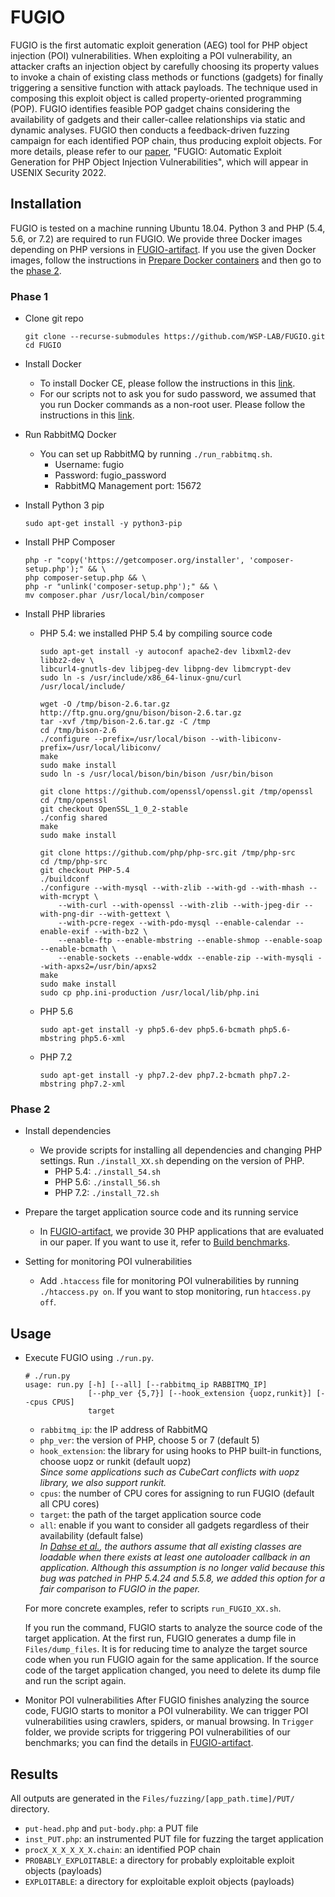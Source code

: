 # FUGIO

FUGIO is the first automatic exploit generation (AEG) tool for PHP object injection (POI) vulnerabilities. 
When exploiting a POI vulnerability, an attacker crafts an injection object by carefully choosing 
its property values to invoke a chain of existing class methods or functions (gadgets) for finally triggering 
a sensitive function with attack payloads. The technique used in composing this exploit object is 
called property-oriented programming (POP).
FUGIO identifies feasible POP gadget chains considering the availability of gadgets and 
their caller-callee relationships via static and dynamic analyses.
FUGIO then conducts a feedback-driven fuzzing campaign for each identified POP chain, thus producing exploit objects.
For more details, please refer to our [paper](https://www.usenix.org/conference/usenixsecurity22/presentation/park-sunnyeo),
"FUGIO: Automatic Exploit Generation for PHP Object Injection Vulnerabilities", which will appear in USENIX Security 2022.

## Installation
FUGIO is tested on a machine running Ubuntu 18.04. Python 3 and PHP (5.4, 5.6, or 7.2) are required to run FUGIO.
We provide three Docker images depending on PHP versions in [FUGIO-artifact](https://github.com/WSP-LAB/FUGIO-artifact).
If you use the given Docker images, follow the instructions in [Prepare Docker containers](https://github.com/WSP-LAB/FUGIO-artifact#prepare-docker-containers)
and then go to the [phase 2](https://github.com/WSP-LAB/FUGIO#phase-2).

### Phase 1
* Clone git repo
  ```
  git clone --recurse-submodules https://github.com/WSP-LAB/FUGIO.git
  cd FUGIO
  ```

* Install Docker
  - To install Docker CE, please follow the instructions in this 
  [link](https://docs.docker.com/install/linux/docker-ce/ubuntu/).
  - For our scripts not to ask you for sudo password, we assumed that
    you run Docker commands as a non-root user. Please follow the instructions in
    this [link](https://docs.docker.com/install/linux/linux-postinstall/).
  
* Run RabbitMQ Docker
  - You can set up RabbitMQ by running `./run_rabbitmq.sh`.
    - Username: fugio
    - Password: fugio_password
    - RabbitMQ Management port: 15672

* Install Python 3 pip
  ```
  sudo apt-get install -y python3-pip
  ```

* Install PHP Composer
  ```
  php -r "copy('https://getcomposer.org/installer', 'composer-setup.php');" && \
  php composer-setup.php && \
  php -r "unlink('composer-setup.php');" && \
  mv composer.phar /usr/local/bin/composer
  ```

* Install PHP libraries
  - PHP 5.4: we installed PHP 5.4 by compiling source code
    ```
    sudo apt-get install -y autoconf apache2-dev libxml2-dev libbz2-dev \
    libcurl4-gnutls-dev libjpeg-dev libpng-dev libmcrypt-dev
    sudo ln -s /usr/include/x86_64-linux-gnu/curl /usr/local/include/

    wget -O /tmp/bison-2.6.tar.gz http://ftp.gnu.org/gnu/bison/bison-2.6.tar.gz
    tar -xvf /tmp/bison-2.6.tar.gz -C /tmp
    cd /tmp/bison-2.6
    ./configure --prefix=/usr/local/bison --with-libiconv-prefix=/usr/local/libiconv/
    make
    sudo make install
    sudo ln -s /usr/local/bison/bin/bison /usr/bin/bison

    git clone https://github.com/openssl/openssl.git /tmp/openssl
    cd /tmp/openssl
    git checkout OpenSSL_1_0_2-stable
    ./config shared
    make
    sudo make install

    git clone https://github.com/php/php-src.git /tmp/php-src
    cd /tmp/php-src
    git checkout PHP-5.4
    ./buildconf
    ./configure --with-mysql --with-zlib --with-gd --with-mhash --with-mcrypt \
        --with-curl --with-openssl --with-zlib --with-jpeg-dir --with-png-dir --with-gettext \
        --with-pcre-regex --with-pdo-mysql --enable-calendar --enable-exif --with-bz2 \
        --enable-ftp --enable-mbstring --enable-shmop --enable-soap --enable-bcmath \
        --enable-sockets --enable-wddx --enable-zip --with-mysqli --with-apxs2=/usr/bin/apxs2
    make
    sudo make install
    sudo cp php.ini-production /usr/local/lib/php.ini
    ```
  - PHP 5.6
    ```
    sudo apt-get install -y php5.6-dev php5.6-bcmath php5.6-mbstring php5.6-xml
    ```
  - PHP 7.2
    ```
    sudo apt-get install -y php7.2-dev php7.2-bcmath php7.2-mbstring php7.2-xml
    ```

### Phase 2
* Install dependencies
  - We provide scripts for installing all dependencies and changing PHP settings.
  Run `./install_XX.sh` depending on the version of PHP.
    - PHP 5.4: `./install_54.sh`
    - PHP 5.6: `./install_56.sh`
    - PHP 7.2: `./install_72.sh`

* Prepare the target application source code and its running service
  - In [FUGIO-artifact](https://github.com/WSP-LAB/FUGIO-artifact), we provide 30 PHP applications
  that are evaluated in our paper. If you want to use it, refer to 
  [Build benchmarks](https://github.com/WSP-LAB/FUGIO-artifact#2-build-benchmarks).

* Setting for monitoring POI vulnerabilities
  - Add `.htaccess` file for monitoring POI vulnerabilities by running `./htaccess.py on`.
  If you want to stop monitoring, run `htaccess.py off`.

## Usage
* Execute FUGIO using `./run.py`.
  ```
  # ./run.py
  usage: run.py [-h] [--all] [--rabbitmq_ip RABBITMQ_IP]
                [--php_ver {5,7}] [--hook_extension {uopz,runkit}] [--cpus CPUS]
                target
  ```
  - `rabbitmq_ip`: the IP address of RabbitMQ 
  - `php_ver`: the version of PHP, choose 5 or 7 (default 5)
  - `hook_extension`: the library for using hooks to PHP built-in functions, choose uopz or runkit (default uopz)\
  _Since some applications such as CubeCart conflicts with uopz library, we also support runkit._
  - `cpus`: the number of CPU cores for assigning to run FUGIO (default all CPU cores)
  - `target`: the path of the target application source code
  - `all`: enable if you want to consider all gadgets regardless of their availability (default false)\
  _In [Dahse et al.](https://dl.acm.org/doi/abs/10.1145/2660267.2660363), the authors assume that all existing classes 
  are loadable when there exists at least one autoloader callback in an application. Although this assumption is 
  no longer valid because this bug was patched in PHP 5.4.24 and 5.5.8, we added this option for a fair comparison 
  to FUGIO in the paper._
  
  For more concrete examples, refer to scripts `run_FUGIO_XX.sh`.
  
  If you run the command, FUGIO starts to analyze the source code of the target application.
  At the first run, FUGIO generates a dump file in `Files/dump_files`.
  It is for reducing time to analyze the target source code when you run FUGIO again for the same application.
  If the source code of the target application changed, you need to delete its dump file and run the script again.
  
* Monitor POI vulnerabilities
  After FUGIO finishes analyzing the source code, FUGIO starts to monitor a POI vulnerability.
  We can trigger POI vulnerabilities using crawlers, spiders, or manual browsing.
  In `Trigger` folder, we provide scripts for triggering POI vulnerabilities of our benchmarks; you can find the details
  in [FUGIO-artifact](https://github.com/WSP-LAB/FUGIO-artifact#3-2-trigger-poi-vulnerabilities-in-the-second-terminal).
  
## Results
All outputs are generated in the `Files/fuzzing/[app_path.time]/PUT/` directory.
- `put-head.php` and `put-body.php`: a PUT file 
- `inst_PUT.php`: an instrumented PUT file for fuzzing the target application
- `procX_X_X_X_X_X.chain`: an identified POP chain
- `PROBABLY_EXPLOITABLE`: a directory for probably exploitable exploit objects (payloads)
- `EXPLOITABLE`: a directory for exploitable exploit objects (payloads)
